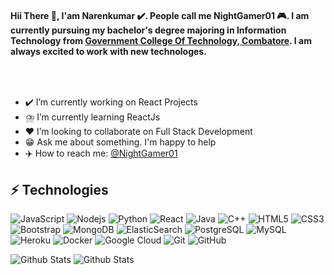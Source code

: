 #### Hii There 👋, I'am Narenkumar ✔️. People call me NightGamer01 🎮. I am currently pursuing my bachelor's degree majoring in Information Technology from [Government College Of Technology, Combatore](https://gct.ac.in). I am always excited to work with new technologes.  
<br/>

<a href="https://night-gamer-who-am-i.vercel.app/" target="_blank"><img src="https://user-images.githubusercontent.com/63674689/140313160-3d5dcaea-64e2-4957-ae6f-097103c425bc.png" alt="" /></a></h1>


- ✔️ I’m currently working on React Projects
- ⛈️ I’m currently learning ReactJs
- ❤️ I’m looking to collaborate on Full Stack Development
- 😁 Ask me about something. I'm happy to help
- ✈️ How to reach me: [@NightGamer01](https://www.instagram.com/Night_Gamer_01)

## ⚡ Technologies

![JavaScript](https://img.shields.io/badge/-JavaScript-black?style=flat-square&logo=javascript)
![Nodejs](https://img.shields.io/badge/-Nodejs-black?style=flat-square&logo=Node.js)
![Python](https://img.shields.io/badge/-Python-black?style=flat-square&logo=Python)
![React](https://img.shields.io/badge/-React-black?style=flat-square&logo=react)
![Java](https://img.shields.io/badge/-java-E34A86?style=flat-square&logo=java)
![C++](https://img.shields.io/badge/-C++-00599C?style=flat-square&logo=c)
![HTML5](https://img.shields.io/badge/-HTML5-E34F26?style=flat-square&logo=html5&logoColor=white)
![CSS3](https://img.shields.io/badge/-CSS3-1572B6?style=flat-square&logo=css3)
![Bootstrap](https://img.shields.io/badge/-Bootstrap-563D7C?style=flat-square&logo=bootstrap)
![MongoDB](https://img.shields.io/badge/-MongoDB-black?style=flat-square&logo=mongodb)
![ElasticSearch](https://img.shields.io/badge/-ElasticSearch-005571?style=flat-square&logo=elasticsearch)
![PostgreSQL](https://img.shields.io/badge/-PostgreSQL-336791?style=flat-square&logo=postgresql)
![MySQL](https://img.shields.io/badge/-MySQL-black?style=flat-square&logo=mysql)
![Heroku](https://img.shields.io/badge/-Heroku-430098?style=flat-square&logo=heroku)
![Docker](https://img.shields.io/badge/-Docker-black?style=flat-square&logo=docker)
![Google Cloud](https://img.shields.io/badge/Google%20Cloud-black?style=flat-square&logo=google-cloud)
![Git](https://img.shields.io/badge/-Git-black?style=flat-square&logo=git)
![GitHub](https://img.shields.io/badge/-GitHub-181717?style=flat-square&logo=github)


![Github Stats](https://github-readme-stats.vercel.app/api?username=narenkumar1234&&show_icons=true&title_color=ffffff&icon_color=bb2acf&text_color=daf7dc&bg_color=151515)
![Github Stats](https://github-readme-stats.vercel.app/api/top-langs/?username=Narenkumar1234&&show_icons=true&title_color=ffffff&icon_color=bb2acf&text_color=daf7dc&bg_color=151515)



